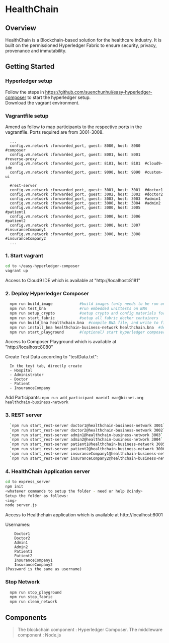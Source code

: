 # HealthChain

## Overview
HealthChain is a Blockchain-based solution for the healthcare industry. It is built on the permissioned Hyperledger Fabric to ensure security, privacy, provenance and immutability.

## Getting Started

### Hyperledger setup
Follow the steps in https://github.com/suenchunhui/easy-hyperledger-composer to start the hyperledger setup.
<br>
Download the vagrant environment.

### Vagrantfile setup
Amend as follow to map participants to the respective ports in the vagrantfile. Ports required are from 3001-3008.
```
  ...
  config.vm.network :forwarded_port, guest: 8080, host: 8080  #composer
  config.vm.network :forwarded_port, guest: 8001, host: 8001  #reverse-proxy
  config.vm.network :forwarded_port, guest: 8181, host: 8181  #cloud9-ide
  config.vm.network :forwarded_port, guest: 9090, host: 9090  #custom-ui
  
  #rest-server
  config.vm.network :forwarded_port, guest: 3001, host: 3001  #doctor1
  config.vm.network :forwarded_port, guest: 3002, host: 3002  #doctor2
  config.vm.network :forwarded_port, guest: 3003, host: 3003  #admin1
  config.vm.network :forwarded_port, guest: 3000, host: 3004  #admin2
  config.vm.network :forwarded_port, guest: 3000, host: 3005  #patient1
  config.vm.network :forwarded_port, guest: 3000, host: 3006  #patient2
  config.vm.network :forwarded_port, guest: 3000, host: 3007  #insuranceCompany1
  config.vm.network :forwarded_port, guest: 3000, host: 3008  #insuranceCompany2
  ...
 ```
### 1. Start vagrant
```bash
cd to ~/easy-hyperledger-composer
vagrant up
```
Access to Cloud9 IDE which is available at "http://localhost:8181" 

### 2. Deploy Hyperledger Composer
```bash
  npm run build_image            #build images (only needs to be run once ever)
  npm run test_bna               #run embedded unittests on BNA 
  npm run setup_crypto           #setup crypto and config materials for fabric
  npm run start_fabric           #setup all fabric docker containers
  npm run build_bna healthchain.bna  #compile BNA file, and write to file(argument 1)
  npm run install_bna healthchain-business-network healthchain.bna  #deploy BNA file(arg 2) to network using name(arg 1)
  npm run start_playground       #(optional) start hyperledger composer
```
Access to Composer Playground which is available at "http://localhost:8080"

Create Test Data according to "testData.txt":
```
  In the test tab, directly create
  - Hospital
  - Administrator
  - Doctor
  - Patient
  - InsuranceCompany
```

Add Participants:
  `npm run add_participant maeid1 mae@biznet.org healthchain-business-network`

### 3. REST server
```bash
  `npm run start_rest-server doctor1@healthchain-business-network 3001`
  `npm run start_rest-server doctor2@healthchain-business-network 3002`
  `npm run start_rest-server admin1@healthchain-business-network 3003`
  `npm run start_rest-server admin2@healthchain-business-network 3004`
  `npm run start_rest-server patient1@healthchain-business-network 3005`
  `npm run start_rest-server patient2@healthchain-business-network 3006`
  `npm run start_rest-server insuranceCompany1@healthchain-business-network 3007`
  `npm run start_rest-server insuranceCompany2@healthchain-business-network 3008`
```

### 4. HealthChain Application server
```bash
cd to express_server
npm init
<whatever commands to setup the folder - need ur help @cindy>
Setup the folder as follows:
<img>
node server.js
```
Access to Healthchain application which is available at http://localhost:8001

Usernames:
```
    Doctor1
    Doctor2
    Admin1
    Admin2
    Patient1
    Patient2
    InsuranceCompany1
    InsuranceCompany2
(Password is the same as username)
```
### Stop Network
```bash
  npm run stop_playground 
  npm run stop_fabric 
  npm run clean_network 
```
## Components
 > The blockchain component : Hyperledger Composer.
 > The middleware component : Node.js 
